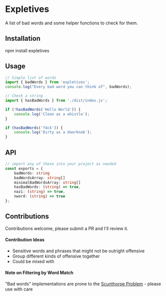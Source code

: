 # Expletives
A list of bad words and some helper functions to check for them.

## Installation
npm install expletives

## Usage
```javascript
// Simple list of words
import { badWords } from 'expletives';
console.log("Every bad word you can think of", badWords);

// Check a string
import { hasBadWords } from './dist/index.js';

if (!hasBadWords('Hello World')) {
    console.log('Clean as a whistle');
}

if (hasBadWords('f4ck')) {
    console.log('Dirty as a doorknob');
}
```

## API
```typescript
// import any of these into your project as needed
const exports = {
    badWords: string
    badWordsArray: string[]
    minimalBadWordsArray: string[]
    hasBadWords: (string) => true,
    nazi: (string) => true,
    nword: (string) => true
};
```

## Contributions
Contributions welcome, please submit a PR and I'll review it.

#### Contribution Ideas
- Sensitive words and phrases that might not be outright offensive
- Group different kinds of offensive together
- Could be mixed with 

#### Note on Filtering by Word Match
"Bad words" implementations are prone to the [Scunthorpe Problem](https://en.wikipedia.org/wiki/Scunthorpe_problem) - please use with care